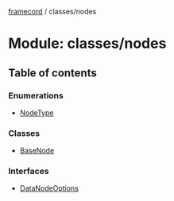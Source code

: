 [framecord](../README.md) / classes/nodes

# Module: classes/nodes

## Table of contents

### Enumerations

- [NodeType](../enums/classes_nodes.nodetype.md)

### Classes

- [BaseNode](../classes/classes_nodes.basenode.md)

### Interfaces

- [DataNodeOptions](../interfaces/classes_nodes.datanodeoptions.md)
